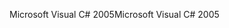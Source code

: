 <span data-ttu-id="7f79a-101">Microsoft Visual C# 2005</span><span class="sxs-lookup"><span data-stu-id="7f79a-101">Microsoft Visual C# 2005</span></span>